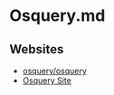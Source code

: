 # Osquery.md

## Websites

* [osquery/osquery](https://github.com/osquery/osquery)
* [Osquery Site](https://osquery.io/)
